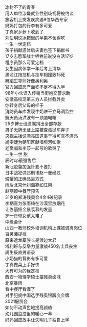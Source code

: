 冰封不了的青春  
用人单位涉嫌就业性别歧视将被约谈  
旅客机上突发疾病遇9位华西专家  
妈妈打包的行李有多可爱  
丁真家乡萝卜收到了  
刘伯明说冰箱里的苹果不舍得吃  
一生一世定档  
孩子捐献遗体后夫妻也签下捐献书  
17岁志愿军战士牺牲前说没白活17岁  
程序员那么可爱定档  
女生因病休学一年后考上清华  
黑龙江拖拉机与挂车相撞致15死  
舞蹈生导师好像奥利奥  
官方回应房产面积不足不得入学  
98年小伙误入传销当街抱交警求助  
安徽高校现第三方人员拦截外卖  
你转身后父母的样子  
消防员车库发现牛奶饼干立马调监控  
航天员汤洪波有一顶脑电帽  
25岁博士设遗嘱捐出全部存款  
男子无牌无证上路被查竟抛车弃子  
央视主播说漂亮国这事干得可真不漂亮  
尚雯婕为朝阳区献唱坝河如歌  
老樊唱和李莎一起写的歌哭了  
一生一世 甜  
辰时cp最强售后  
新冠疫苗加强针要不要打  
日本战犯供述刑讯赵一曼经过  
螃蟹的正确品尝方式  
雨后北京什刹海宛如江南  
赵丽颖中餐厅预告  
31岁的郑涛残奥会4金4破纪录  
李柄熹为张雨绮在沙漠里放烟花  
让佟丽娅金晨羡慕的发量  
罗一舟带女孩太难了  
中级会计  
山西一教师校外培训机构上课被调离岗位  
百灵潭提档  
原来遮龙寨族长是渡边太君  
塔利班与反塔力量激战450名士兵丧生  
周生辰直男语录  
小奶猫的背影有多可爱  
丁真做菜上手好快  
大有可为的我定档  
西安一物理学硕士摆摊卖卤味  
北京暴雨  
看中餐厅看饿了  
对手犯规中国选手残奥银牌变金牌  
2021服贸会  
如何不动声色地提高颜值  
幼儿园监控里的暖心一幕  
妈妈回应放手让失明儿子独自上学  
